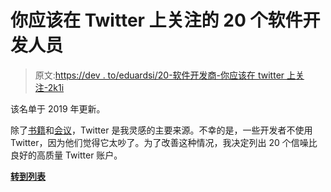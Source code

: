 # 你应该在 Twitter 上关注的 20 个软件开发人员

> 原文:[https://dev . to/eduardsi/20-软件开发商-你应该在 twitter 上关注-2k1i](https://dev.to/eduardsi/20-software-developers-you-should-follow-on-twitter-2k1i)

该名单于 2019 年更新。

除了[书籍](https://sizovs.net/2019/03/17/the-best-books-all-software-developers-must-read/)和[会议](https://sizovs.net/2019/03/21/the-best-developer-conferences/)，Twitter 是我灵感的主要来源。不幸的是，一些开发者不使用 Twitter，因为他们觉得它太吵了。为了改善这种情况，我决定列出 20 个信噪比良好的高质量 Twitter 账户。

**[转到列表](https://sizovs.net/2019/05/25/developers-to-follow-on-twitter/)**